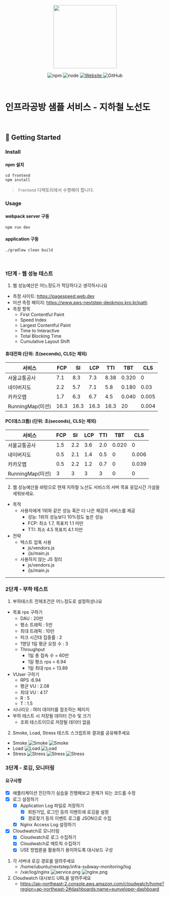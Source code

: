 <p align="center">
    <img width="200px;" src="https://raw.githubusercontent.com/woowacourse/atdd-subway-admin-frontend/master/images/main_logo.png"/>
</p>
<p align="center">
  <img alt="npm" src="https://img.shields.io/badge/npm-%3E%3D%205.5.0-blue">
  <img alt="node" src="https://img.shields.io/badge/node-%3E%3D%209.3.0-blue">
  <a href="https://edu.nextstep.camp/c/R89PYi5H" alt="nextstep atdd">
    <img alt="Website" src="https://img.shields.io/website?url=https%3A%2F%2Fedu.nextstep.camp%2Fc%2FR89PYi5H">
  </a>
  <img alt="GitHub" src="https://img.shields.io/github/license/next-step/atdd-subway-service">
</p>

<br>

# 인프라공방 샘플 서비스 - 지하철 노선도

<br>

## 🚀 Getting Started

### Install
#### npm 설치
```
cd frontend
npm install
```
> `frontend` 디렉토리에서 수행해야 합니다.

### Usage
#### webpack server 구동
```
npm run dev
```
#### application 구동
```
./gradlew clean build
```
<br>


### 1단계 - 웹 성능 테스트
1. 웹 성능예산은 어느정도가 적당하다고 생각하시나요
- 측정 사이트: https://pagespeed.web.dev
- 미션 측정 페이지: https://www.aws-nextstep-deokmoo.kro.kr/path
- 측정 항목
    - First Contentful Paint
    - Speed Index
    - Largest Contentful Paint
    - Time to Interactive
    - Total Blocking Time
    - Cumulative Layout Shift
#### 휴대전화 (단위: 초(seconds), CLS는 제외)
| 서비스          | FCP   | SI    | LCP   | TTI   | TBT    | CLS    |
|---------------|-------|--------|-------|------|--------|---------|
|서울교통공사     | 7.1 | 8.3      | 7.3   |  8.38| 0.320  | 0      |
|네이버지도       | 2.2  | 5.7    |   7.1 | 5.8   | 0.180  | 0.03   | 
|카카오맵         | 1.7  | 6.3    |  6.7   | 4.5  | 0.040  | 0.005 |
|RunningMap(미션)| 16.3  | 16.3  | 16.3   | 16.3  | 20     | 0.004|

#### PC(데스크톱) (단위: 초(seconds), CLS는 제외)
| 서비스          | FCP   | SI    | LCP   | TTI   | TBT    | CLS    |
|---------------|-------|--------|-------|------|--------|---------|
|서울교통공사     | 1.5 | 2.2      | 3.6   |  2.0 | 0.020  | 0      |
|네이버지도       | 0.5  | 2.1     | 1.4   | 0.5  | 0      | 0.006  |
|카카오맵         | 0.5  | 2.2     | 1.2   | 0.7  | 0      | 0.039  |
|RunningMap(미션)| 3     | 3       | 3    | 3     | 0      | 0     |

2. 웹 성능예산을 바탕으로 현재 지하철 노선도 서비스의 서버 목표 응답시간 가설을 세워보세요.
- 목적
    - 사용자에게 1위와 같은 성능 혹은 더 나은 체감의 서비스를 제공
        - 성능: 1위의 성능보다 10%정도 높은 성능
        - FCP: 최소 1.7, 목표치 1.1 미만
        - TTI: 최소 4.5  목표치 4.1 미만
- 전략
    - 텍스트 압축 사용
        - js/vendors.js
        - /js/main.js
    - 사용하지 않는 JS 정리
        - js/vendors.js
        - /js/main.js

---

### 2단계 - 부하 테스트
1. 부하테스트 전제조건은 어느정도로 설정하셨나요
- 목표 rps 구하기
    - DAU : 20만
    - 평소 트래픽 : 5만
    - 최대 트래픽 : 10만
    - 피크 시간대 집중률 : 2
    - 1명당 1일 평균 요청 수 : 3
    - Throughput
        - 1일 총 접속 수 = 60만
        - 1일 평소 rps = 6.94
        - 1일 최대 rps = 13.89
- VUser 구하기
    - RPS :6.94
    - 평균 VU : 2.08
    - 최대 VU : 4.17
    - R : 5
    - T : 1.5
- 시나리오 : 여러 데이터를 참조하는 페이지
- 부하 테스트 시 저장될 데이터 건수 및 크기
    - 조회 테스트이므로 저장될 데이터 없음

2. Smoke, Load, Stress 테스트 스크립트와 결과를 공유해주세요
- Smoke
  ![Smoke](k6/smoke/smoke.jpg)
  ![Smoke](k6/smoke/smoke_grafana.jpg)
- Load
  ![Load](k6/load/load.jpg)
  ![Load](k6/load/load_grafana.jpg)
- Stress
  ![Stress](k6/stress/stress.jpg)
  ![Stress](k6/stress/stress_second.jpg)
  ![Stress](k6/stress/stress_grafana.jpg)

### 3단계 - 로깅, 모니터링
#### 요구사항
- [X] 애플리케이션 진단하기 실습을 진행해보고 문제가 되는 코드를 수정
- [X] 로그 설정하기
    -  [X] Application Log 파일로 저장하기
        - [X] 회원가입, 로그인 등의 이벤트에 로깅을 설정
        - [X] 경로찾기 등의 이벤트 로그를 JSON으로 수집
    - [X] Nginx Access Log 설정하기
- [X] Cloudwatch로 모니터링
    - [X] Cloudwatch로 로그 수집하기
    - [X] Cloudwatch로 메트릭 수집하기
    - [X] USE 방법론을 활용하기 용이하도록 대시보드 구성

1. 각 서버내 로깅 경로를 알려주세요
    - /home/ubuntu/nextstep/infra-subway-monitoring/log
    - /var/log/nginx
      ![service.png](step3/service_logs.png)
      ![nginx.png](step3/nginx_logs.png)
2. Cloudwatch 대시보드 URL을 알려주세요
    - https://ap-northeast-2.console.aws.amazon.com/cloudwatch/home?region=ap-northeast-2#dashboards:name=eunveloper-dashboard
